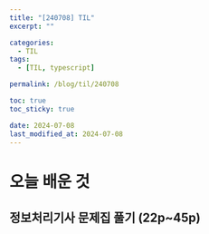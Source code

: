 ```yaml
---
title: "[240708] TIL"
excerpt: ""

categories:
  - TIL
tags:
  - [TIL, typescript]

permalink: /blog/til/240708

toc: true
toc_sticky: true

date: 2024-07-08
last_modified_at: 2024-07-08
---
```


# 오늘 배운 것

## 정보처리기사 문제집 풀기 (22p~45p)
